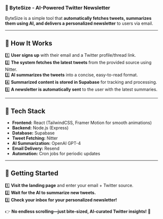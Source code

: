 ### **📌 ByteSize - AI-Powered Twitter Newsletter**  

ByteSize is a simple tool that **automatically fetches tweets, summarizes them using AI, and delivers a personalized newsletter** to users via email.  

---

## **🚀 How It Works**  
1️⃣ **User signs up** with their email and a Twitter profile/thread link.  
2️⃣ **The system fetches the latest tweets** from the provided source using Nitter.  
3️⃣ **AI summarizes the tweets** into a concise, easy-to-read format.  
4️⃣ **Summarized content is stored in Supabase** for tracking and processing.  
5️⃣ **A newsletter is automatically sent** to the user with the latest summaries.  

---

## **🔧 Tech Stack**  
- **Frontend:** React (TailwindCSS, Framer Motion for smooth animations)  
- **Backend:** Node.js (Express)  
- **Database:** Supabase  
- **Tweet Fetching:** Nitter  
- **AI Summarization:** OpenAI GPT-4  
- **Email Delivery:** Resend  
- **Automation:** Cron jobs for periodic updates  

---

## **📩 Getting Started**  
1️⃣ **Visit the landing page** and enter your email + Twitter source.  
2️⃣ **Wait for the AI to summarize new tweets.**  
3️⃣ **Check your inbox for your personalized newsletter!**  

👉 **No endless scrolling—just bite-sized, AI-curated Twitter insights!** 🚀  

